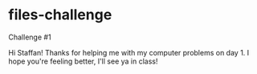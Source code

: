 files-challenge
===============

Challenge #1

Hi Staffan! Thanks for helping me with my computer problems on day 1. I hope you're feeling better, I'll see ya in class!